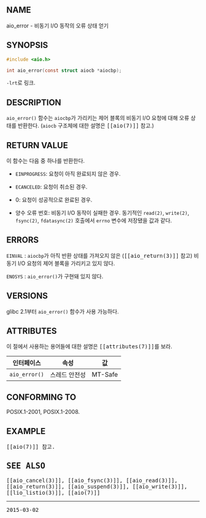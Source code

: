 ## NAME

aio_error - 비동기 I/O 동작의 오류 상태 얻기

## SYNOPSIS

```c
#include <aio.h>

int aio_error(const struct aiocb *aiocbp);
```

`-lrt`로 링크.

## DESCRIPTION

`aio_error()` 함수는 `aiocbp`가 가리키는 제어 블록의 비동기 I/O 요청에 대해 오류 상태를 반환한다. (`aiocb` 구조체에 대한 설명은 <tt>[[aio(7)]]</tt> 참고.)

## RETURN VALUE

이 함수는 다음 중 하나를 반환한다.

* `EINPROGRESS`: 요청이 아직 완료되지 않은 경우.

* `ECANCELED`: 요청이 취소된 경우.

* 0: 요청이 성공적으로 완료된 경우.

* 양수 오류 번호: 비동기 I/O 동작이 실패한 경우. 동기적인 `read(2)`, `write(2)`, `fsync(2)`, `fdatasync(2)` 호출에서 `errno` 변수에 저장됐을 값과 같다.

## ERRORS

`EINVAL`
:   `aiocbp`가 아직 반환 상태를 가져오지 않은 (<tt>[[aio_return(3)]]</tt> 참고) 비동기 I/O 요청의 제어 블록을 가리키고 있지 않다.

`ENOSYS`
:   `aio_error()`가 구현돼 있지 않다.

## VERSIONS

glibc 2.1부터 `aio_error()` 함수가 사용 가능하다.

## ATTRIBUTES

이 절에서 사용하는 용어들에 대한 설명은 <tt>[[attributes(7)]]</tt>를 보라.

| 인터페이스 | 속성 | 값 |
| --- | --- | --- |
| `aio_error()` | 스레드 안전성 | MT-Safe |

## CONFORMING TO

POSIX.1-2001, POSIX.1-2008.

## EXAMPLE

<tt>[[aio(7)]] 참고.

## SEE ALSO

<tt>[[aio_cancel(3)]]</tt>, <tt>[[aio_fsync(3)]]</tt>, <tt>[[aio_read(3)]]</tt>, <tt>[[aio_return(3)]]</tt>, <tt>[[aio_suspend(3)]]</tt>, <tt>[[aio_write(3)]]</tt>, <tt>[[lio_listio(3)]]</tt>, <tt>[[aio(7)]]</tt>

----

2015-03-02
